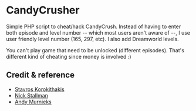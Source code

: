 # CandyCrusher

Simple PHP script to cheat/hack CandyCrush. Instead of having to enter both
episode and level number -- which most users aren't aware of --, I use user
friendly level number (165, 297, etc). I also add Dreamworld levels.

You can't play game that need to be unlocked (different episodes). That's
different kind of cheating since money is involved :)

## Credit & reference

* [Stavros Korokithakis](http://www.stavros.io/posts/winning-candy-crush/)
* [Nick Stallman](http://nickstallman.net/2013/02/cheat-in-candy-crush-saga-easier-than-you-think/)
* [Andy Murnieks](http://pastebin.com/h3CxyqXC)